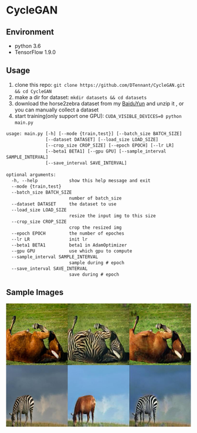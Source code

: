 # CycleGAN

## Environment
- python 3.6
- TensorFlow 1.9.0

## Usage

1. clone this repo: `git clone https://github.com/DTennant/CycleGAN.git && cd CycleGAN`
2. make a dir for dataset: `mkdir datasets && cd datasets`
3. download the horse2zebra dataset from my [BaiduYun](https://pan.baidu.com/s/1hLuoP523-1ZtXDNSUDqEsA) and unzip it , or you can manually collect a dataset
4. start training(only support one GPU): `CUDA_VISIBLE_DEVICES=0 python main.py`

```
usage: main.py [-h] [--mode {train,test}] [--batch_size BATCH_SIZE]
               [--dataset DATASET] [--load_size LOAD_SIZE]
               [--crop_size CROP_SIZE] [--epoch EPOCH] [--lr LR]
               [--beta1 BETA1] [--gpu GPU] [--sample_interval SAMPLE_INTERVAL]
               [--save_interval SAVE_INTERVAL]

optional arguments:
  -h, --help            show this help message and exit
  --mode {train,test}
  --batch_size BATCH_SIZE
                        number of batch_size
  --dataset DATASET     the dataset to use
  --load_size LOAD_SIZE
                        resize the input img to this size
  --crop_size CROP_SIZE
                        crop the resized img
  --epoch EPOCH         the number of epoches
  --lr LR               init lr
  --beta1 BETA1         beta1 in AdamOptimizer
  --gpu GPU             use which gpu to compute
  --sample_interval SAMPLE_INTERVAL
                        sample during # epoch
  --save_interval SAVE_INTERVAL
                        save during # epoch
```

## Sample Images

![](https://raw.githubusercontent.com/DTennant/CycleGAN/master/sample.jpg)
